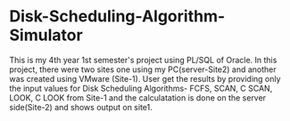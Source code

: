 # Disk-Scheduling-Algorithm-Simulator
This is my 4th year 1st semester's project using PL/SQL of Oracle. In this project, there were two sites one using my PC(server-Site2) and another was created using VMware (Site-1). User get the results by providing only the input values for Disk Scheduling Algorithms- FCFS, SCAN, C SCAN, LOOK, C LOOK from Site-1 and the calculatation is done on the server side(Site-2) and shows output on site1.

